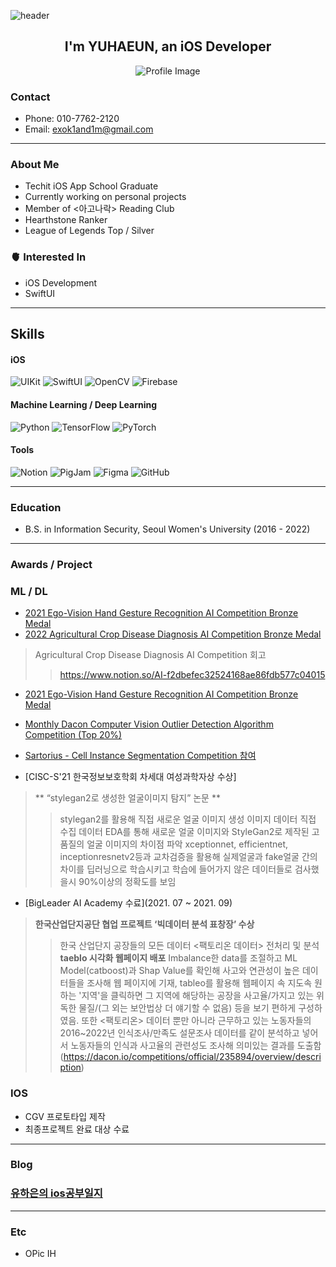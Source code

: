 
![header](https://capsule-render.vercel.app/api?type=wave&color=auto&height=250&section=header&text=YUHAEUN%20&fontSize=90)

<div align="center">
  <h2>I'm YUHAEUN, an iOS Developer</h2>
</div>

<p align="center">
  <img src="https://github.com/APPSCHOOL3-iOS/HellPartyDocs/assets/65907001/c8958e8c-94c0-46e2-8cdb-19d2bc54f060" alt="Profile Image">
</p>

### Contact

- Phone: 010-7762-2120
- Email: exok1and1m@gmail.com

---

### About Me

- Techit iOS App School Graduate
- Currently working on personal projects
- Member of <아고나락> Reading Club
- Hearthstone Ranker
- League of Legends Top / Silver

### 🫀 Interested In

- iOS Development
- SwiftUI

---

## Skills
#### iOS

![UIKit](https://img.shields.io/badge/UIKit-167EFB?style=flat-square&logo=swift&logoColor=white)
![SwiftUI](https://img.shields.io/badge/SwiftUI-0096FF?style=flat-square&logo=swift&logoColor=white)
![OpenCV](https://img.shields.io/badge/OpenCV-5C3EE8?style=flat-square&logo=opencv&logoColor=white)
![Firebase](https://img.shields.io/badge/Firebase-FFCA28?style=flat-square&logo=firebase&logoColor=white)

#### Machine Learning / Deep Learning

![Python](https://img.shields.io/badge/python-3776AB?style=for-the-badge&logo=python&logoColor=white)
![TensorFlow](https://img.shields.io/badge/TensorFlow-FF6F00?style=for-the-badge&logo=tensorflow&logoColor=white)
![PyTorch](https://img.shields.io/badge/PyTorch-EE4C2C?style=for-the-badge&logo=pytorch&logoColor=white)

#### Tools

![Notion](https://img.shields.io/badge/Notion-000000?style=flat-square&logo=notion&logoColor=white)
![PigJam](https://img.shields.io/badge/PigJam-FFD700?style=flat-square&logo=jamstack&logoColor=white)
![Figma](https://img.shields.io/badge/Figma-F24E1E?style=flat-square&logo=figma&logoColor=white)
![GitHub](https://img.shields.io/badge/github-181717?style=for-the-badge&logo=github&logoColor=white)

---

### Education

- B.S. in Information Security, Seoul Women's University (2016 - 2022)

---

### Awards / Project
### ML / DL
- [2021 Ego-Vision Hand Gesture Recognition AI Competition Bronze Medal](https://dacon.io/competitions/official/235805/overview/description)
- [2022 Agricultural Crop Disease Diagnosis AI Competition Bronze Medal](https://dacon.io/competitions/official/235870/overview/description)
> Agricultural Crop Disease Diagnosis AI Competition 회고
>> https://www.notion.so/AI-f2dbefec32524168ae86fdb577c04015

- [2021 Ego-Vision Hand Gesture Recognition AI Competition Bronze Medal](https://dacon.io/competitions/official/235806/leaderboard)
- [Monthly Dacon Computer Vision Outlier Detection Algorithm Competition (Top 20%)](https://dacon.io/competitions/official/235894/overview/description)
- [Sartorius - Cell Instance Segmentation Competition 참여 ](https://www.notion.so/AI-f2dbefec32524168ae86fdb577c04015?pvs=21)

- [CISC-S'21 한국정보보호학회 차세대 여성과학자상 수상]
>** “stylegan2로 생성한 얼굴이미지 탐지” 논문 **
>> stylegan2를 활용해 직접 새로운 얼굴 이미지 생성
>> 이미지 데이터 직접 수집
>>데이터 EDA를 통해 새로운 얼굴 이미지와 StyleGan2로 제작된 고품질의 얼굴 이미지의 차이점 파악
>> xceptionnet, efficientnet, inceptionresnetv2등과 교차검증을 활용해 실제얼굴과 fake얼굴 간의 차이를 딥러닝으로 학습시키고 학습에 들어가지 않은 데이터들로 검사했을시 90%이상의 정확도를 보임

- [BigLeader AI Academy 수료](2021. 07 ~ 2021. 09)
> **한국산업단지공단 협업 프로젝트 ‘빅데이터 분석 표창장’ 수상**
>> 한국 산업단지 공장들의 모든 데이터 <팩토리온 데이터> 전처리 및 분석
>> **taeblo 시각화 웹페이지 배포**
> Imbalance한 data를 조절하고 ML Model(catboost)과 Shap Value를 확인해 사고와 연관성이 높은 데이터들을 조사해 웹 페이지에 기재, tableo를 활용해 웹페이지 속 지도속 원하는 '지역'을 클릭하면 그 지역에 해당하는 공장을 사고율/가지고 있는 위독한 물질/(그 외는 보안법상 더 얘기할 수 없음) 등을 보기 편하게 구성하였음. 또한 <팩토리온> 데이터 뿐만 아니라 근무하고 있는 노동자들의 2016~2022년 인식조사/만족도 설문조사 데이터를 같이 분석하고 넣어서 노동자들의 인식과 사고율의 관련성도 조사해 의미있는 결과를 도출함 
(https://dacon.io/competitions/official/235894/overview/description)

### IOS
- CGV 프로토타입 제작
- 최종프로젝트 완료 대상 수료  
---

### Blog

### [유하은의 ios공부일지](https://www.notion.so/YUHAEUN-052c651f10a24da7876aa19576d555ae?pvs=4)
---

### Etc

- OPic IH
